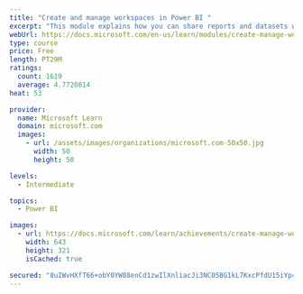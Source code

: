 ```yaml
---
title: "Create and manage workspaces in Power BI "
excerpt: "This module explains how you can share reports and datasets with your users and how to create a deployment strategy that makes sense for you and your organization. Furthermore, you will learn about data lineage in Microsoft Power BI."
webUrl: https://docs.microsoft.com/en-us/learn/modules/create-manage-workspaces-power-bi/
type: course
price: Free
length: PT29M
ratings:
  count: 1619
  average: 4.7720814
heat: 53

provider:
  name: Microsoft Learn
  domain: microsoft.com
  images:
    - url: /assets/images/organizations/microsoft.com-50x50.jpg
      width: 50
      height: 50

levels:
  - Intermediate

topics:
  - Power BI

images:
  - url: https://docs.microsoft.com/learn/achievements/create-manage-workspaces-power-bi-social.png
    width: 643
    height: 321
    isCached: true

secured: "8uIWvHXfT66+obY0YW88enCd1zwIlXnliacJi3NC05BG1kL7KxcPfdU15iYp47ul37tY1d4OCYo8VGn3Ss6rana/6YsGTUeN3pGBWpLDWsXzz1NNmPD4a0VqXzyuqHy9Kr3KpWT6h083JJcMaMyDezgq4qVaXIlvW+Qwf/SgerAk2naIY942qCjHN6hxUQG0DwbCnsMaiqHUr/FgtzrzWxsawnTqmWYc+rIT0NdHQD82OsVtBxRhuIPMTKNhtlcMsulCwG3PZVQ6UENxKsoFmnoYpxGIgB1tjyFi7Oyhp4GIzfHhxvWdqKo1kHqOECN9zxdpg37sYCwFRPqCKjrOniWAzRzG2VVGCu2bR2K768xvIj1F5r86bUnvTLyJx3ZjEiVHcTSZrGsaJcW0qsSlNq6jrtOr67BhhoDd6TRI5ms=;73bL+aL2grLedCtJxL64uA=="
---
```



